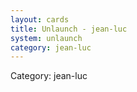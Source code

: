 ```yaml
---
layout: cards
title: Unlaunch - jean-luc
system: unlaunch
category: jean-luc
---
```

<div class="alert alert-secondary mb-4"><span class="i18n innerHTML-category">Category: </span><span class="i18n innerHTML-cat-jean-luc">jean-luc</span></div>
